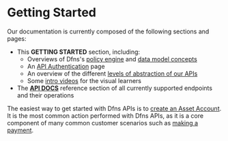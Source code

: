 # Getting Started

Our documentation is currently composed of the following sections and pages:

* This **GETTING STARTED** section, including:
  * Overviews of Dfns's [policy engine](PolicyEngineIntro.md) and [data model concepts](DataModelConcepts.md)
  * An [API Authentication](authentication-authorization.md) page
  * An overview of the different [levels of abstraction of our APIs](DfnsAPIAbstractionLevels.md)
  * Some [intro videos](Videos.md) for the visual learners
* The [**API DOCS**](../api-docs/) reference section of all currently supported endpoints and their operations

The easiest way to get started with Dfns APIs is to [create an Asset Account](../api-docs/high-level-api-asset-accounts-and-payments/asset-accounts/createassetaccount.md). It is the most common action performed with Dfns APIs, as it is a core component of many common customer scenarios such as [making a payment](../api-docs/high-level-api-asset-accounts-and-payments/payments/initiatepayment.md).
